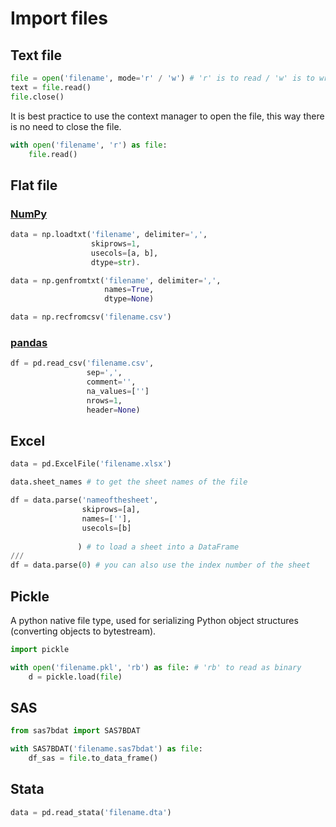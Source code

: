 # Import files

## Text file
```python
file = open('filename', mode='r' / 'w') # 'r' is to read / 'w' is to write
text = file.read()
file.close()
```
It is best practice to use the context manager to open the file, this way there is no need to close the file.

```python
with open('filename', 'r') as file:
    file.read()
```

## Flat file
### [NumPy](inkdrop://note/I-4nbwyon)
```python
data = np.loadtxt('filename', delimiter=',',
                  skiprows=1, 
                  usecols=[a, b],
                  dtype=str).
```
```python
data = np.genfromtxt('filename', delimiter=',',
                     names=True,
                     dtype=None)
```
```python
data = np.recfromcsv('filename.csv')
```

### [pandas](inkdrop://note/fPNX08JlK)
```python
df = pd.read_csv('filename.csv',
                 sep=',',
                 comment='',
                 na_values=['']
                 nrows=1,
                 header=None)
```

## Excel
```python
data = pd.ExcelFile('filename.xlsx')

data.sheet_names # to get the sheet names of the file

df = data.parse('nameofthesheet',
                skiprows=[a],
                names=[''],
                usecols=[b]
               
               ) # to load a sheet into a DataFrame
///
df = data.parse(0) # you can also use the index number of the sheet
```

## Pickle
A python native file type, used for serializing Python object structures (converting objects to bytestream).
```python
import pickle

with open('filename.pkl', 'rb') as file: # 'rb' to read as binary 
    d = pickle.load(file)
```
## SAS
```python
from sas7bdat import SAS7BDAT

with SAS7BDAT('filename.sas7bdat') as file:
    df_sas = file.to_data_frame()
```

## Stata
```python
data = pd.read_stata('filename.dta')
```